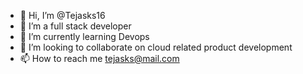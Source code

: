 - 👋 Hi, I’m @Tejasks16
- 👀 I’m a full stack developer
- 🌱 I’m currently learning Devops
- 💞️ I’m looking to collaborate on cloud related product development
- 📫 How to reach me tejasks@mail.com

<!---
Tejasks16/Tejasks16 is a ✨ special ✨ repository because its `README.md` (this file) appears on your GitHub profile.
You can click the Preview link to take a look at your changes.
--->
